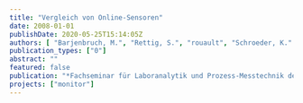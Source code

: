 ```yaml
---
title: "Vergleich von Online-Sensoren"
date: 2008-01-01
publishDate: 2020-05-25T15:14:05Z
authors: [ "Barjenbruch, M.", "Rettig, S.", "rouault", "Schroeder, K." ]
publication_types: ["0"]
abstract: ""
featured: false
publication: "*Fachseminar für Laboranalytik und Prozess-Messtechnik der Fa. Hach-Lange, Berlin*"
projects: ["monitor"]
---
```


